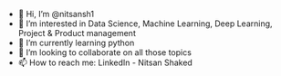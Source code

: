 - 👋 Hi, I’m @nitsansh1
- 👀 I’m interested in Data Science, Machine Learning, Deep Learning, Project & Product management
- 🌱 I’m currently learning python
- 💞️ I’m looking to collaborate on all those topics
- 📫 How to reach me:
      LinkedIn - Nitsan Shaked
      

<!---
nitsansh1/nitsansh1 is a ✨ special ✨ repository because its `README.md` (this file) appears on your GitHub profile.
You can click the Preview link to take a look at your changes.
--->
